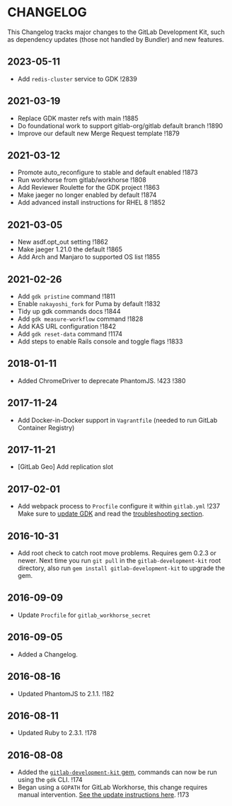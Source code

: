 # CHANGELOG

This Changelog tracks major changes to the GitLab Development Kit,
such as dependency updates (those not handled by Bundler) and new
features.

## 2023-05-11
- Add `redis-cluster` service to GDK !2839

## 2021-03-19

- Replace GDK master refs with main !1885
- Do foundational work to support gitlab-org/gitlab default branch !1890
- Improve our default new Merge Request template !1879

## 2021-03-12

- Promote auto_reconfigure to stable and default enabled !1873
- Run workhorse from gitlab/workhorse !1808
- Add Reviewer Roulette for the GDK project !1863
- Make jaeger no longer enabled by default !1874
- Add advanced install instructions for RHEL 8 !1852

## 2021-03-05

- New asdf.opt_out setting !1862
- Make jaeger 1.21.0 the default !1865
- Add Arch and Manjaro to supported OS list !1855

## 2021-02-26

- Add `gdk pristine` command !1811
- Enable `nakayoshi_fork` for Puma by default !1832
- Tidy up gdk commands docs !1844
- Add `gdk measure-workflow` command !1828
- Add KAS URL configuration !1842
- Add `gdk reset-data` command !1174
- Add steps to enable Rails console and toggle flags !1833

## 2018-01-11

- Added ChromeDriver to deprecate PhantomJS. !423 !380

## 2017-11-24

- Add Docker-in-Docker support in `Vagrantfile` (needed to run GitLab Container Registry)

## 2017-11-21

- [GitLab Geo] Add replication slot

## 2017-02-01

- Add webpack process to `Procfile` configure it within `gitlab.yml` !237
  Make sure to [update GDK](doc/update-gdk.md) and read the
  [troubleshooting section](doc/howto/troubleshooting.md#webpack).

## 2016-10-31

- Add root check to catch root move problems. Requires gem 0.2.3 or
  newer. Next time you run `git pull` in the `gitlab-development-kit`
  root directory, also run `gem install gitlab-development-kit` to
  upgrade the gem.

## 2016-09-09

- Update `Procfile` for `gitlab_workhorse_secret`

## 2016-09-05

- Added a Changelog.

## 2016-08-16

- Updated PhantomJS to 2.1.1. !182

## 2016-08-11

- Updated Ruby to 2.3.1. !178

## 2016-08-08

- Added the [`gitlab-development-kit` gem](https://rubygems.org/gems/gitlab-development-kit), commands can now be run using the `gdk` CLI. !174
- Began using a `GOPATH` for GitLab Workhorse, this change requires manual intervention. [See the update instructions here](https://gitlab.com/gitlab-org/gitlab-development-kit/blob/fd04b7f1a3a72302af71c1a7923daaa5b22dcd28/gitlab-workhorse/README.md#cleaning-up-an-old-gitlab-workhorse-checkout). !173
